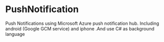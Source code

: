 # PushNotification


  Push Notifications using Microsoft Azure push notification hub. Including android (Google GCM service) and iphone .And use C# as background language
